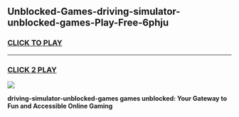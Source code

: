 
## Unblocked-Games-driving-simulator-unblocked-games-Play-Free-6phju
<h3>
<a href="https://premium76.site?title=driving-simulator-unblocked-games&ref=23A">CLICK TO PLAY</a></h3>
<hr>

<h3>
<a href="https://premium76.site?title=driving-simulator-unblocked-games&ref=23A">CLICK 2 PLAY</a>
  
</h3>

<a href="https://premium76.site?title=driving-simulator-unblocked-games&ref=23A"><img src="https://clearcache.store/games.png"></a>


**driving-simulator-unblocked-games games unblocked: Your Gateway to Fun and Accessible Online Gaming**
